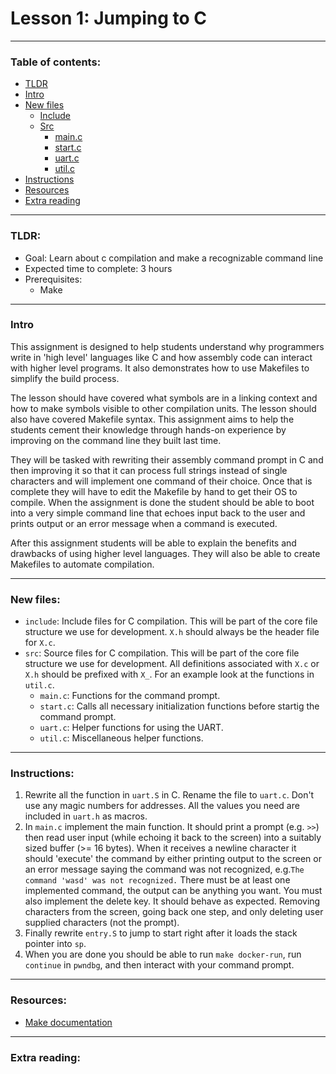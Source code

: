 # Lesson 1: Jumping to C

---

### Table of contents:
- [TLDR](#tldr)
- [Intro](#intro)
- [New files](#new-files)
	- [Include](#include)
	- [Src](#src)
		- [main.c](#mainc)
		- [start.c](#startc)
        - [uart.c](#uartc)
        - [util.c](#utilc)
- [Instructions](#instructions)
- [Resources](#resources)
- [Extra reading](#extra-reading)

---

### TLDR:
- Goal: Learn about c compilation and make a recognizable command line
- Expected time to complete: 3 hours
- Prerequisites:
	- Make

---
	
### Intro
This assignment is designed to help students understand why programmers write in 'high level' languages like C and how assembly code can interact with higher level programs. It also demonstrates how to use Makefiles to simplify the build process.

The lesson should have covered what symbols are in a linking context and how to make symbols visible to other compilation units. The lesson should also have covered Makefile syntax. This assignment aims to help the students cement their knowledge through hands-on experience by improving on the command line they built last time.

They will be tasked with rewriting their assembly command prompt in C and then improving it so that it can process full strings instead of single characters and will implement one command of their choice. Once that is complete they will have to edit the Makefile by hand to get their OS to compile. When the assignment is done the student should be able to boot into a very simple command line that echoes input back to the user and prints output or an error message when a command is executed.

After this assignment students will be able to explain the benefits and drawbacks of using higher level languages. They will also be able to create Makefiles to automate compilation.

---

### New files:
- <a id=include></a>`include`: Include files for C compilation. This will be part of the core file structure we use for development. `X.h` should always be the header file for `X.c`.
- <a id=src></a>`src`: Source files for C compilation. This will be part of the core file structure we use for development. All definitions associated with `X.c` or `X.h` should be prefixed with `X_`. For an example look at the functions in `util.c`.
	- <a id=mainc></a>`main.c`: Functions for the command prompt.
	- <a id=startc></a>`start.c`: Calls all necessary initialization functions before startig the command prompt.
	- <a id=uartc></a>`uart.c`: Helper functions for using the UART.
	- <a id=utilc></a>`util.c`: Miscellaneous helper functions.

---

### Instructions:
1. Rewrite all the function in `uart.S` in C. Rename the file to `uart.c`. Don't use any magic numbers for addresses. All the values you need are included in `uart.h` as macros.
2. In `main.c` implement the main function. It should print a prompt (e.g. `>>`) then read user input (while echoing it back to the screen) into a suitably sized buffer (>= 16 bytes). When it receives a newline character it should 'execute' the command by either printing output to the screen or an error message saying the command was not recognized, e.g.`The command 'wasd' was not recognized.` There must be at least one implemented command, the output can be anything you want. You must also implement the delete key. It should behave as expected. Removing characters from the screen, going back one step, and only deleting user supplied characters (not the prompt).
3. Finally rewrite `entry.S` to jump to start right after it loads the stack pointer into `sp`.
4. When you are done you should be able to run `make docker-run`, run `continue` in `pwndbg`, and then interact with your command prompt.

---

### Resources:
- [Make documentation](https://www.gnu.org/software/make/manual/make.html)

---

### Extra reading:
